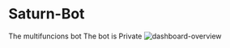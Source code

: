 # Saturn-Bot
The multifuncions bot
The bot is Private
![dashboard-overview](https://user-images.githubusercontent.com)
